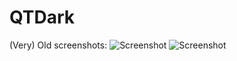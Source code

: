 QTDark
======



(Very) Old screenshots:
![Screenshot](/screenshots/palette.png "Color Palette")
![Screenshot](/screenshots/screenshot_1.png "Screenshot 1")
